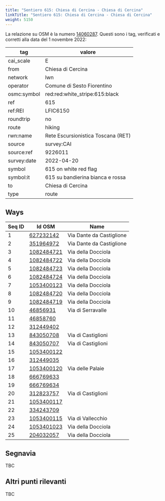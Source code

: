 ```yaml
---
title: "Sentiero 615: Chiesa di Cercina - Chiesa di Cercina"
linkTitle: "Sentiero 615: Chiesa di Cercina - Chiesa di Cercina"
weight: 5150
---
```


La relazione su OSM è la numero [14060287]. Questi sono i tag, verificati e corretti alla data del 1 novembre 2022:

| tag         | valore                                                 |
|-------------|--------------------------------------------------------|
| cai_scale   | E                                                      |
| from        | Chiesa di Cercina                                      |
| network     | lwn                                                    |
| operator    | Comune di Sesto Fiorentino                             |
| osmc:symbol | red:red:white_stripe:615:black                         |
| ref         | 615                                                    |
| ref:REI     | LFIC6150                                               |
| roundtrip   | no                                                     |
| route       | hiking                                                 |
| rwn:name    | Rete Escursionistica Toscana (RET)                     |
| source      | survey:CAI                                             |
| source:ref  | 9226011                                                |
| survey:date | 2022-04-20                                             |
| symbol      | 615 on white red flag                                  |
| symbol:it   | 615 su bandierina bianca e rossa                       |
| to          | Chiesa di Cercina                                      |
| type        | route                                                  |

## Ways

| Seq ID | Id OSM       | Name                         |
|--------|--------------|------------------------------|
|  1     | [627232142]  | Via Dante da Castiglione     |
|  2     | [351964972]  | Via Dante da Castiglione     |
|  3     | [1082484721] | Via della Docciola           |
|  4     | [1082484722] | Via della Docciola           |
|  5     | [1082484723] | Via della Docciola           |
|  6     | [1082484724] | Via della Docciola           |
|  7     | [1053400123] | Via della Docciola           |
|  8     | [1082484720] | Via della Docciola           |
|  9     | [1082484719] | Via della Docciola           |
| 10     | [46856931]   | Via di Serravalle            |
| 11     | [46858760]   |                              |
| 12     | [312449402]  |                              |
| 13     | [843050708]  | Via di Castiglioni           |
| 14     | [843050707]  | Via di Castiglioni           |
| 15     | [1053400122] |                              |
| 16     | [312449035]  |                              |
| 17     | [1053400120] | Via delle Palaie             |
| 18     | [666769633]  |                              |
| 19     | [666769634]  |                              |
| 20     | [312823757]  | Via di Castiglioni           |
| 21     | [1053400117] |                              |
| 22     | [334243709]  |                              |
| 23     | [1053400115] | Via di Vallecchio            |
| 24     | [1053401023] | Via della Docciola           |
| 25     | [204032057]  | Via della Docciola           |

## Segnavia

TBC

## Altri punti rilevanti

TBC

[14060287]:https://www.openstreetmap.org/relation/14060287

[627232142]:https://www.openstreetmap.org/way/627232142
[351964972]:https://www.openstreetmap.org/way/351964972
[1082484721]:https://www.openstreetmap.org/way/1082484721
[1082484722]:https://www.openstreetmap.org/way/1082484722
[1082484723]:https://www.openstreetmap.org/way/1082484723
[1082484724]:https://www.openstreetmap.org/way/1082484724
[1053400123]:https://www.openstreetmap.org/way/1053400123
[1082484720]:https://www.openstreetmap.org/way/1082484720
[1082484719]:https://www.openstreetmap.org/way/1082484719
[46856931]:https://www.openstreetmap.org/way/46856931
[46858760]:https://www.openstreetmap.org/way/46858760
[312449402]:https://www.openstreetmap.org/way/312449402
[843050708]:https://www.openstreetmap.org/way/843050708
[843050707]:https://www.openstreetmap.org/way/843050707
[1053400122]:https://www.openstreetmap.org/way/1053400122
[312449035]:https://www.openstreetmap.org/way/312449035
[1053400120]:https://www.openstreetmap.org/way/1053400120
[666769633]:https://www.openstreetmap.org/way/666769633
[666769634]:https://www.openstreetmap.org/way/666769634
[312823757]:https://www.openstreetmap.org/way/312823757
[1053400117]:https://www.openstreetmap.org/way/1053400117
[334243709]:https://www.openstreetmap.org/way/334243709
[1053400115]:https://www.openstreetmap.org/way/1053400115
[1053401023]:https://www.openstreetmap.org/way/1053401023
[204032057]:https://www.openstreetmap.org/way/204032057

